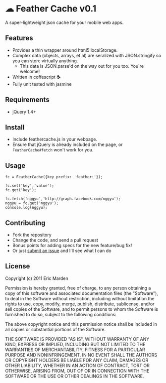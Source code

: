 # ☁ Feather Cache v0.1

A super-lightweight json cache for your mobile web apps.

## Features 
  - Provides a thin wrapper around html5 localStorage.
  - Complex data (objects, arrays, et al) are seralized with JSON.stringify so you can store virtually anything.
    - This data is JSON.parse'd on the way out for you too. You're welcome!
  - Written in coffescript **☕**
  - Fully unit tested with jasmine

## Requirements
  - jQuery 1.4+

## Install
 - Include feathercache.js in your webpage. 
 - Ensure that jQuery is already included on the page, or `FeatherCache#fetch` won't work for you.

## Usage
  
````
fc = FeatherCache({key_prefix: 'feather:'});

fc.set('key','value');
fc.get('key');

fc.fetch('nggyu','http://graph.facebook.com/nggyu');
nggyu = fc.get('nggyu');
console.log(nggyu);
````

## Contributing

 - Fork the repository
 - Change the code, and send a pull request
 - Bonus points for adding specs for the new feature/bug fix!
 - Or just [submit an issue](https://github.com/xentek/feathercache/issues) and I'll see what I can do

## License

Copyright (c) 2011 Eric Marden 

Permission is hereby granted, free of charge, to any person obtaining
a copy of this software and associated documentation files (the
"Software"), to deal in the Software without restriction, including
without limitation the rights to use, copy, modify, merge, publish,
distribute, sublicense, and/or sell copies of the Software, and to
permit persons to whom the Software is furnished to do so, subject to
the following conditions:

The above copyright notice and this permission notice shall be
included in all copies or substantial portions of the Software.

THE SOFTWARE IS PROVIDED "AS IS", WITHOUT WARRANTY OF ANY KIND,
EXPRESS OR IMPLIED, INCLUDING BUT NOT LIMITED TO THE WARRANTIES OF
MERCHANTABILITY, FITNESS FOR A PARTICULAR PURPOSE AND
NONINFRINGEMENT. IN NO EVENT SHALL THE AUTHORS OR COPYRIGHT HOLDERS BE
LIABLE FOR ANY CLAIM, DAMAGES OR OTHER LIABILITY, WHETHER IN AN ACTION
OF CONTRACT, TORT OR OTHERWISE, ARISING FROM, OUT OF OR IN CONNECTION
WITH THE SOFTWARE OR THE USE OR OTHER DEALINGS IN THE SOFTWARE.
